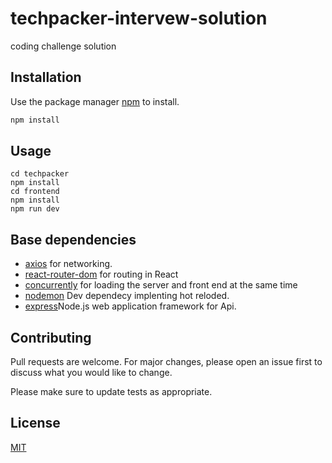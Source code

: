# techpacker-intervew-solution
coding challenge solution

## Installation
Use the package manager [npm](https://www.npmjs.com/) to install.
```bash
npm install 
```

## Usage

```node
cd techpacker
npm install
cd frontend
npm install
npm run dev
```

## Base dependencies

- [axios](https://github.com/axios/axios) for networking.
- [react-router-dom](https://reactrouter.com/)  for routing in React
- [concurrently](https://www.npmjs.com/package/concurrently) for loading the server and front end at the same time 
- [nodemon](https://www.npmjs.com/package/nodemon) Dev dependecy implenting hot reloded.
- [express](https://www.npmjs.com/package/express)Node.js web application framework for Api.


## Contributing
Pull requests are welcome. For major changes, please open an issue first to discuss what you would like to change.

Please make sure to update tests as appropriate.

## License
[MIT](https://choosealicense.com/licenses/mit/)

